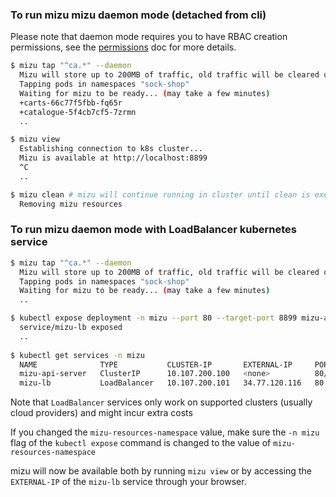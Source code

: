 ### To run mizu mizu daemon mode (detached from cli)

Please note that daemon mode requires you to have RBAC creation permissions, see the [permissions](PERMISSIONS.md) doc
for more details.

```bash
$ mizu tap "^ca.*" --daemon
  Mizu will store up to 200MB of traffic, old traffic will be cleared once the limit is reached.
  Tapping pods in namespaces "sock-shop"
  Waiting for mizu to be ready... (may take a few minutes)
  +carts-66c77f5fbb-fq65r
  +catalogue-5f4cb7cf5-7zrmn
  ..

$ mizu view
  Establishing connection to k8s cluster...
  Mizu is available at http://localhost:8899
  ^C
  ..

$ mizu clean # mizu will continue running in cluster until clean is executed
  Removing mizu resources
```

### To run mizu daemon mode with LoadBalancer kubernetes service

```bash
$ mizu tap "^ca.*" --daemon
  Mizu will store up to 200MB of traffic, old traffic will be cleared once the limit is reached.
  Tapping pods in namespaces "sock-shop"
  Waiting for mizu to be ready... (may take a few minutes)
  ..

$ kubectl expose deployment -n mizu --port 80 --target-port 8899 mizu-api-server --type=LoadBalancer --name=mizu-lb
  service/mizu-lb exposed
  ..
  
$ kubectl get services -n mizu
  NAME              TYPE           CLUSTER-IP       EXTERNAL-IP     PORT(S)        AGE
  mizu-api-server   ClusterIP      10.107.200.100   <none>          80/TCP         5m5s
  mizu-lb           LoadBalancer   10.107.200.101   34.77.120.116   80:30141/TCP   76s
```

Note that `LoadBalancer` services only work on supported clusters (usually cloud providers) and might incur extra costs

If you changed the `mizu-resources-namespace` value, make sure the `-n mizu` flag of the `kubectl expose` command is
changed to the value of `mizu-resources-namespace`

mizu will now be available both by running `mizu view` or by accessing the `EXTERNAL-IP` of the `mizu-lb` service
through your browser.
